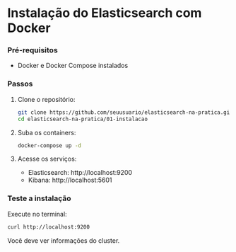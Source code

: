 # Instalação do Elasticsearch com Docker

### Pré-requisitos
- Docker e Docker Compose instalados

### Passos
1. Clone o repositório:
   ```bash
   git clone https://github.com/seuusuario/elasticsearch-na-pratica.git
   cd elasticsearch-na-pratica/01-instalacao
   ```

2. Suba os containers:
   ```bash
   docker-compose up -d
   ```

3. Acesse os serviços:
   - Elasticsearch: http://localhost:9200
   - Kibana: http://localhost:5601

### Teste a instalação
Execute no terminal:
```bash
curl http://localhost:9200
```

Você deve ver informações do cluster.
